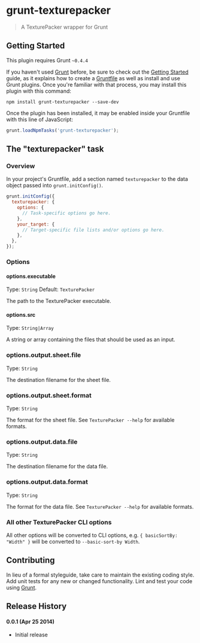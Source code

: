 # grunt-texturepacker

> A TexturePacker wrapper for Grunt

## Getting Started
This plugin requires Grunt `~0.4.4`

If you haven't used [Grunt](http://gruntjs.com/) before, be sure to check out the [Getting Started](http://gruntjs.com/getting-started) guide, as it explains how to create a [Gruntfile](http://gruntjs.com/sample-gruntfile) as well as install and use Grunt plugins. Once you're familiar with that process, you may install this plugin with this command:

```shell
npm install grunt-texturepacker --save-dev
```

Once the plugin has been installed, it may be enabled inside your Gruntfile with this line of JavaScript:

```js
grunt.loadNpmTasks('grunt-texturepacker');
```

## The "texturepacker" task

### Overview
In your project's Gruntfile, add a section named `texturepacker` to the data object passed into `grunt.initConfig()`.

```js
grunt.initConfig({
  texturepacker: {
    options: {
      // Task-specific options go here.
    },
    your_target: {
      // Target-specific file lists and/or options go here.
    },
  },
});
```

### Options

#### options.executable
Type: `String`
Default: `TexturePacker`

The path to the TexturePacker executable.

#### options.src
Type: `String|Array`

A string or array containing the files that should be used as an input.

### options.output.sheet.file
Type: `String`

The destination filename for the sheet file.

### options.output.sheet.format
Type: `String`

The format for the sheet file. See `TexturePacker --help` for available formats.

### options.output.data.file
Type: `String`

The destination filename for the data file.

### options.output.data.format
Type: `String`

The format for the data file. See `TexturePacker --help` for available formats.

### All other TexturePacker CLI options

All other options will be converted to CLI options, e.g. `{ basicSortBy: "Width" }` will be converted to `--basic-sort-by Width`.

## Contributing
In lieu of a formal styleguide, take care to maintain the existing coding style. Add unit tests for any new or changed functionality. Lint and test your code using [Grunt](http://gruntjs.com/).

## Release History

#### 0.0.1 (Apr 25 2014)

* Initial release
